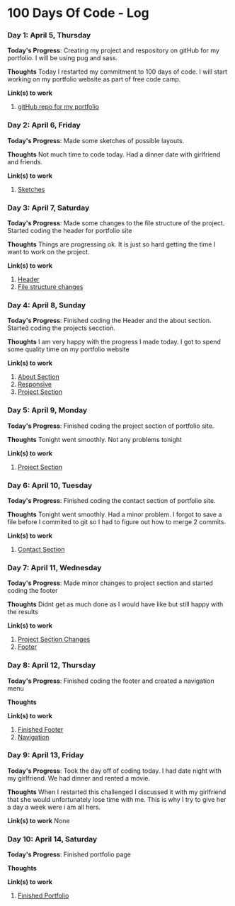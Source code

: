 # 100 Days Of Code - Log

### Day 1: April 5, Thursday

**Today's Progress**: Creating my project and respository on gitHub for my portfolio. I will be using pug and sass.

**Thoughts** Today I restarted my commitment to 100 days of code. I will start working on my portfolio website as part of
free code camp.

**Link(s) to work**
1. [gitHub repo for my portfolio](46cce0d57f3f3cbe425675260cf59f9b5b5a5e46)

### Day 2: April 6, Friday

**Today's Progress**: Made some sketches of possible layouts.

**Thoughts** Not much time to code today. Had a dinner date with girlfriend and friends. 

**Link(s) to work**
1. [Sketches](f2689bc0d44a28aff11a565f4df9977cd38f6444)

### Day 3: April 7, Saturday

**Today's Progress**: Made some changes to the file structure of the project. Started coding the header for portfolio site

**Thoughts** Things are progressing ok. It is just so hard getting the time I want to work on the project. 

**Link(s) to work**
1. [Header](f6945b01b32c3ab8992c74fe9e595cff9538986b)
2. [File structure changes](478c498b4a8aee42056a990b2264035af6c8ed8c)

### Day 4: April 8, Sunday

**Today's Progress**: Finished coding the Header and the about section. Started coding the projects secction.

**Thoughts** I am very happy with the progress I made today. I got to spend some quality time on my portfolio website 

**Link(s) to work**
1. [About Section](f41966d148e3c5d39d2a7f3139bb82665b964650)
2. [Responsive](d56170d7bcba9e581a59ff32529ead96da57474b)
3. [Project Section](59398cd8dbd10861efc2eff6b4074eb0c7c3cad4)

### Day 5: April 9, Monday

**Today's Progress**: Finished coding the project section of portfolio site.

**Thoughts**  Tonight went smoothly. Not any problems tonight

**Link(s) to work**
1. [Project Section](e0356f481fe61a997ab2d22987fa40c92e023464)

### Day 6: April 10, Tuesday

**Today's Progress**: Finished coding the contact section of portfolio site.

**Thoughts**  Tonight went smoothly. Had a minor problem. I forgot to save a file before I commited to git so I had to figure out how to merge 2 commits.

**Link(s) to work**
1. [Contact Section](4eb3ac4d87031468f6862592f2f8bd65f54724f3)

### Day 7: April 11, Wednesday

**Today's Progress**: Made minor changes to project section and started coding the footer

**Thoughts**  Didnt get as much done as I would have like but still happy with the results

**Link(s) to work**
1. [Project Section Changes](71b63949ccb462286e90d10344bc604be4f84b0d)
2. [Footer](4df8ebd9e7828fdb7bfcfe0842449ddce7608be3)

### Day 8: April 12, Thursday

**Today's Progress**: Finished coding the footer and created a navigation menu

**Thoughts**  

**Link(s) to work**
1. [Finished Footer](55900e82d61c8fc88a19140f050c9c271498e551)
2. [Navigation](da6e8e7016bf4c740cc2c09fdb0b196fbd5371b9)

### Day 9: April 13, Friday

**Today's Progress**: Took the day off of coding today. I had date night with my girlfriend. We had dinner and rented a movie. 

**Thoughts**  When I restarted this challenged I discussed it with my girlfriend that she would unfortunately lose time with me. This is why I try to give her a day a week were i am all hers.

**Link(s) to work**
None


### Day 10: April 14, Saturday

**Today's Progress**: Finished portfolio page

**Thoughts**  

**Link(s) to work**
1. [Finished Portfolio]()


